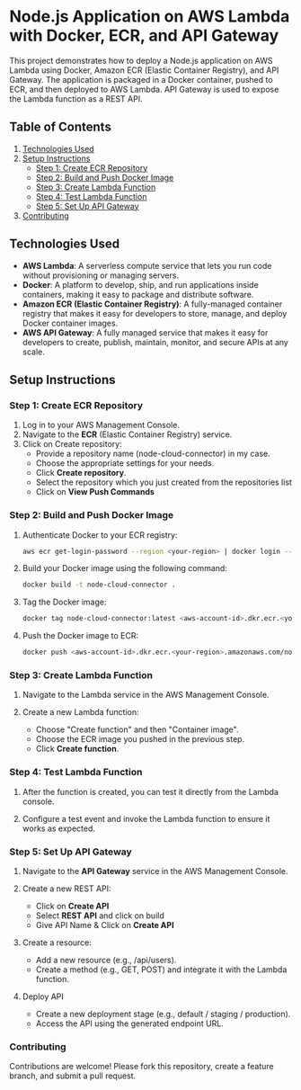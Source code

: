 # Node.js Application on AWS Lambda with Docker, ECR, and API Gateway

This project demonstrates how to deploy a Node.js application on AWS Lambda using Docker, Amazon ECR (Elastic Container Registry), and API Gateway. The application is packaged in a Docker container, pushed to ECR, and then deployed to AWS Lambda. API Gateway is used to expose the Lambda function as a REST API.

## Table of Contents

1. [Technologies Used](#technologies-used)
2. [Setup Instructions](#setup-instructions)
    - [Step 1: Create ECR Repository](#step-1-create-ecr-repository)
    - [Step 2: Build and Push Docker Image](#step-2-build-and-push-docker-image)
    - [Step 3: Create Lambda Function](#step-3-create-lambda-function)
    - [Step 4: Test Lambda Function](#step-4-test-lambda-function)
    - [Step 5: Set Up API Gateway](#step-5-set-up-api-gateway)
3. [Contributing](#contributing)

## Technologies Used

- **AWS Lambda**: A serverless compute service that lets you run code without provisioning or managing servers.
- **Docker**: A platform to develop, ship, and run applications inside containers, making it easy to package and distribute software.
- **Amazon ECR (Elastic Container Registry)**: A fully-managed container registry that makes it easy for developers to store, manage, and deploy Docker container images.
- **AWS API Gateway**: A fully managed service that makes it easy for developers to create, publish, maintain, monitor, and secure APIs at any scale.


## Setup Instructions

### Step 1: Create ECR Repository

1. Log in to your AWS Management Console.
2. Navigate to the **ECR** (Elastic Container Registry) service.
3. Click on Create repository:
   - Provide a repository name (node-cloud-connector) in my case.
   - Choose the appropriate settings for your needs.
   - Click **Create repository**.
   - Select the repository which you just created from the repositories list
   - Click on **View Push Commands**

### Step 2: Build and Push Docker Image

1. Authenticate Docker to your ECR registry:
   ```sh
   aws ecr get-login-password --region <your-region> | docker login --username AWS --password-stdin <aws-account-id>.dkr.ecr.<your-region>.amazonaws.com
   ```

2. Build your Docker image using the following command:
    ```sh
    docker build -t node-cloud-connector .
    ```
3. Tag the Docker image:
    ```bash
    docker tag node-cloud-connector:latest <aws-account-id>.dkr.ecr.<your-region>.amazonaws.com/node-cloud-connector:latest
    ```
4. Push the Docker image to ECR:
    ```bash
    docker push <aws-account-id>.dkr.ecr.<your-region>.amazonaws.com/node-cloud-connector:latest
    ```

### Step 3: Create Lambda Function

1. Navigate to the Lambda service in the AWS Management Console.

2. Create a new Lambda function:
    - Choose "Create function" and then "Container image".
    - Choose the ECR image you pushed in the previous step.
    - Click **Create function**.

### Step 4: Test Lambda Function

1. After the function is created, you can test it directly from the Lambda console.

2. Configure a test event and invoke the Lambda function to ensure it works as expected.

### Step 5: Set Up API Gateway

1. Navigate to the **API Gateway** service in the AWS Management Console.

2. Create a new REST API:
    - Click on **Create API**
    - Select **REST API** and click on build
    - Give API Name & Click on **Create API**

3. Create a resource:
    - Add a new resource (e.g., /api/users).
    - Create a method (e.g., GET, POST) and integrate it with the Lambda function.

4. Deploy API
    - Create a new deployment stage (e.g., default / staging / production).
    - Access the API using the generated endpoint URL.

### Contributing

Contributions are welcome! Please fork this repository, create a feature branch, and submit a pull request.

